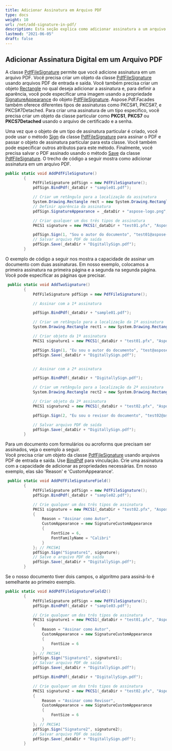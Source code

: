 ```yaml
---  
title: Adicionar Assinatura em Arquivo PDF  
type: docs  
weight: 10  
url: /net/add-signature-in-pdf/  
description: Esta seção explica como adicionar assinatura a um arquivo PDF usando a classe PdfFileSignature.  
lastmod: "2021-06-05"  
draft: false  
---
```


## Adicionar Assinatura Digital em um Arquivo PDF

A classe [PdfFileSignature](https://reference.aspose.com/pdf/net/aspose.pdf.facades/pdffilesignature) permite que você adicione assinatura em um arquivo PDF. Você precisa criar um objeto da classe [PdfFileSignature](https://reference.aspose.com/pdf/net/aspose.pdf.facades/pdffilesignature) usando arquivos PDF de entrada e saída. Você também precisa criar um objeto [Rectangle](https://reference.aspose.com/pdf/net/aspose.pdf/rectangle) no qual deseja adicionar a assinatura e, para definir a aparência, você pode especificar uma imagem usando a propriedade [SignatureAppearance](https://reference.aspose.com/pdf/net/aspose.pdf.facades/pdffilesignature/properties/signatureappearance) do objeto [PdfFileSignature](https://reference.aspose.com/pdf/net/aspose.pdf.facades/pdffilesignature). Aspose.Pdf.Facades também oferece diferentes tipos de assinaturas como PKCS#1, PKCS#7, e PKCS#7Detached. Para criar uma assinatura de um tipo específico, você precisa criar um objeto da classe particular como **PKCS1**, **PKCS7** ou **PKCS7Detached** usando o arquivo de certificado e a senha.

Uma vez que o objeto de um tipo de assinatura particular é criado, você pode usar o método [Sign](https://reference.aspose.com/pdf/net/aspose.pdf.facades/pdffilesignature/methods/sign/index) da classe [PdfFileSignature](https://reference.aspose.com/pdf/net/aspose.pdf.facades/pdffilesignature) para assinar o PDF e passar o objeto de assinatura particular para esta classe. Você também pode especificar outros atributos para este método. Finalmente, você precisa salvar o PDF assinado usando o método [Save](https://reference.aspose.com/pdf/net/aspose.pdf/document/methods/save/index) da classe [PdfFileSignature](https://reference.aspose.com/pdf/net/aspose.pdf.facades/pdffilesignature). O trecho de código a seguir mostra como adicionar assinatura em um arquivo PDF.

```csharp
public static void AddPdfFileSignature()
        {
            PdfFileSignature pdfSign = new PdfFileSignature();
            pdfSign.BindPdf(_dataDir + "sample01.pdf");

            // Criar um retângulo para a localização da assinatura
            System.Drawing.Rectangle rect = new System.Drawing.Rectangle(10, 10, 300, 50);
            // Definir aparência da assinatura
            pdfSign.SignatureAppearance = _dataDir + "aspose-logo.png";

            // Criar qualquer um dos três tipos de assinatura
            PKCS1 signature = new PKCS1(_dataDir + "test01.pfx", "Aspose2021"); // PKCS#1

            pdfSign.Sign(1, "Sou o autor do documento", "test01@aspose-pdf-demo.local", "Aspose Pdf Demo, Austrália", true, rect, signature);
            // Salvar arquivo PDF de saída
            pdfSign.Save(_dataDir + "DigitallySign.pdf");
        }
```
O exemplo de código a seguir nos mostra a capacidade de assinar um documento com duas assinaturas. Em nosso exemplo, colocamos a primeira assinatura na primeira página e a segunda na segunda página. Você pode especificar as páginas que precisar.

```csharp
 public static void AddTwoSignature()
        {
            PdfFileSignature pdfSign = new PdfFileSignature();

            // Assinar com a 1ª assinatura

            pdfSign.BindPdf(_dataDir + "sample01.pdf");

            // Criar um retângulo para a localização da 1ª assinatura
            System.Drawing.Rectangle rect1 = new System.Drawing.Rectangle(10, 10, 300, 50);

            // Criar objeto da 1ª assinatura
            PKCS1 signature1 = new PKCS1(_dataDir + "test01.pfx", "Aspose2021"); // PKCS#1

            pdfSign.Sign(1, "Eu sou o autor do documento", "test@aspose-pdf-demo.local", "Aspose Pdf Demo, Austrália", true, rect1, signature1);
            pdfSign.Save(_dataDir + "DigitallySign.pdf");


            // Assinar com a 2ª assinatura

            pdfSign.BindPdf(_dataDir + "DigitallySign.pdf");

            // Criar um retângulo para a localização da 2ª assinatura
            System.Drawing.Rectangle rect2 = new System.Drawing.Rectangle(10, 10, 300, 50);

            // Criar objeto da 2ª assinatura
            PKCS1 signature2 = new PKCS1(_dataDir + "test02.pfx", "Aspose2021"); // PKCS#1

            pdfSign.Sign(2, "Eu sou o revisor do documento", "test02@aspose-pdf-demo.local", "Aspose Pdf Demo, Austrália", true, rect2, signature2);

            // Salvar arquivo PDF de saída
            pdfSign.Save(_dataDir + "DigitallySign.pdf");
        }
```

Para um documento com formulários ou acroforms que precisam ser assinados, veja o exemplo a seguir.  
Você precisa criar um objeto da classe [PdfFileSignature](https://reference.aspose.com/pdf/net/aspose.pdf.facades/pdffilesignature) usando arquivos PDF de entrada e saída. Use [BindPdf](https://reference.aspose.com/pdf/net/aspose.pdf.facades.pdffilesignature/bindpdf/methods/1) para vinculação. Crie uma assinatura com a capacidade de adicionar as propriedades necessárias. Em nosso exemplo, elas são 'Reason' e 'CustomAppearance'.

```csharp
 public static void AddPdfFileSignatureField()
        {
            PdfFileSignature pdfSign = new PdfFileSignature();
            pdfSign.BindPdf(_dataDir + "sample02.pdf");

            // Crie qualquer um dos três tipos de assinatura
            PKCS1 signature = new PKCS1(_dataDir + "test02.pfx", "Aspose2021")
            {
                Reason = "Assinar como Autor",
                CustomAppearance = new SignatureCustomAppearance
                {
                    FontSize = 6,
                    FontFamilyName = "Calibri"
                }
            }; // PKCS#1
            pdfSign.Sign("Signature1", signature);
            // Salve o arquivo PDF de saída
            pdfSign.Save(_dataDir + "DigitallySign.pdf");
        }
```

Se o nosso documento tiver dois campos, o algoritmo para assiná-lo é semelhante ao primeiro exemplo.

```csharp
public static void AddPdfFileSignatureField2()
        {
            PdfFileSignature pdfSign = new PdfFileSignature();
            pdfSign.BindPdf(_dataDir + "sample03.pdf");

            // Crie qualquer um dos três tipos de assinatura
            PKCS1 signature1 = new PKCS1(_dataDir + "test01.pfx", "Aspose2021")
            {
                Reason = "Assinar como Autor",
                CustomAppearance = new SignatureCustomAppearance
                {
                    FontSize = 6
                }
            }; // PKCS#1
            pdfSign.Sign("Signature1", signature1);
            // Salvar arquivo PDF de saída
            pdfSign.Save(_dataDir + "DigitallySign.pdf");

            pdfSign.BindPdf(_dataDir + "DigitallySign.pdf");

            // Crie qualquer um dos três tipos de assinatura
            PKCS1 signature2 = new PKCS1(_dataDir + "test02.pfx", "Aspose2021")
            {
                Reason = "Assinar como Revisor",
                CustomAppearance = new SignatureCustomAppearance
                {
                    FontSize = 6
                }
            }; // PKCS#1
            pdfSign.Sign("Signature2", signature2);
            // Salvar arquivo PDF de saída
            pdfSign.Save(_dataDir + "DigitallySign.pdf");
        }
```